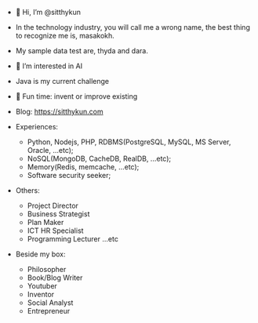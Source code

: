 - 👋 Hi, I’m @sitthykun
- In the technology industry, you will call me a wrong name, the best thing to recognize me is, masakokh.
- My sample data test are, thyda and dara.
- 👀 I’m interested in AI
- Java is my current challenge
- 🌱 Fun time: invent or improve existing
- Blog: https://sitthykun.com
- Experiences:
  - Python, Nodejs, PHP, RDBMS(PostgreSQL, MySQL, MS Server, Oracle, ...etc);
  - NoSQL(MongoDB, CacheDB, RealDB, ...etc);
  - Memory(Redis, memcache, ...etc);
  - Software security seeker;
- Others:
  - Project Director
  - Business Strategist
  - Plan Maker
  - ICT HR Specialist
  - Programming Lecturer ...etc

- Beside my box:
  - Philosopher
  - Book/Blog Writer
  - Youtuber
  - Inventor
  - Social Analyst 
  - Entrepreneur

<!---
sitthykun/sitthykun is a ✨ special ✨ repository because its `README.md` (this file) appears on your GitHub profile.
You can click the Preview link to take a look at your changes.
--->
